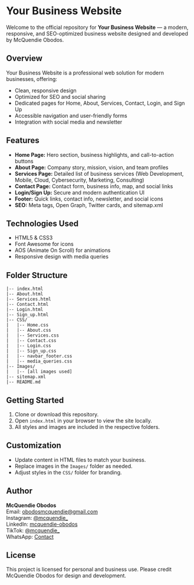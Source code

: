 # Your Business Website

Welcome to the official repository for **Your Business Website** — a modern, responsive, and SEO-optimized business website designed and developed by McQuendie Obodos.

## Overview
Your Business Website is a professional web solution for modern businesses, offering:
- Clean, responsive design
- Optimized for SEO and social sharing
- Dedicated pages for Home, About, Services, Contact, Login, and Sign Up
- Accessible navigation and user-friendly forms
- Integration with social media and newsletter

## Features
- **Home Page:** Hero section, business highlights, and call-to-action buttons
- **About Page:** Company story, mission, vision, and team profiles
- **Services Page:** Detailed list of business services (Web Development, Mobile, Cloud, Cybersecurity, Marketing, Consulting)
- **Contact Page:** Contact form, business info, map, and social links
- **Login/Sign Up:** Secure and modern authentication UI
- **Footer:** Quick links, contact info, newsletter, and social icons
- **SEO:** Meta tags, Open Graph, Twitter cards, and sitemap.xml

## Technologies Used
- HTML5 & CSS3
- Font Awesome for icons
- AOS (Animate On Scroll) for animations
- Responsive design with media queries

## Folder Structure
```
|-- index.html
|-- About.html
|-- Services.html
|-- Contact.html
|-- Login.html
|-- Sign_up.html
|-- CSS/
|   |-- Home.css
|   |-- About.css
|   |-- Services.css
|   |-- Contact.css
|   |-- Login.css
|   |-- Sign_up.css
|   |-- navbar_footer.css
|   |-- media_queries.css
|-- Images/
|   |-- [all images used]
|-- sitemap.xml
|-- README.md
```

## Getting Started
1. Clone or download this repository.
2. Open `index.html` in your browser to view the site locally.
3. All styles and images are included in the respective folders.

## Customization
- Update content in HTML files to match your business.
- Replace images in the `Images/` folder as needed.
- Adjust styles in the `CSS/` folder for branding.

## Author
**McQuendie Obodos**  
Email: obodosmcquendie@gmail.com  
Instagram: [@mcquendie_](https://www.instagram.com/mcquendie_?igsh=MTlveTh3cHhpa2VyaA==)  
LinkedIn: [mcquendie-obodos](https://www.linkedin.com/in/mcquendie-obodos-9340a8353?utm_source=share&utm_campaign=share_via&utm_content=profile&utm_medium=android_app)  
TikTok: [@mcquendie_](https://www.tiktok.com/@mcquendie_?_t=ZM-8xchTobGSxk&_r=1)  
WhatsApp: [Contact](https://wa.me/message/3LFWRJNOGPT3M1)

## License
This project is licensed for personal and business use. Please credit McQuendie Obodos for design and development.
